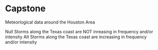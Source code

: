 # Capstone
Meteorlogical data around the Houston Area

Null
  Storms along the Texas coast are NOT inreasing in frequency and/or intensity
Alt
  Storms along the Texas coast are increasing in frequency and/or intensity
